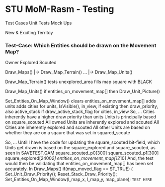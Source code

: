 
# STU MoM-Rasm - Testing

Test Cases
Unit Tests
Mock Ups


New & Exciting Territoy


### Test-Case: Which Entities should be drawn on the Movement Map?
Owner
Explored
Scouted

Draw_Maps()
    |-> Draw_Map_Terrain()
    ...
    |-> Draw_Map_Units()

Draw_Map_Terrain()
    tests unexplored_area
    fills map square with BLACK

Draw_Map_Units()
    if entities_on_movement_map[] then Draw_Unit_Picture()

Set_Entities_On_Map_Window()
    clears entities_on_movement_map[]
    adds units
    adds cities
    for units, IsVisible(), in_view, if existing then draw_priority, also active_stack if draw_active_stack_flag
    for cities, in_view
    So, ...
        Cities inherently have a higher draw priority than units
        Units is principally based on square_scouted
        All owned Units are inherently explored and scouted
        All Cities are inherently explored and scouted
        All other Units are based on whether they are on a sqaure that was set in squared_scoute

So, ...
    Until I have the code for updating the square_scouted bit-field,
    which Units get drawn is based on the square_explored and square_scouted, as seen in SAVETEST.GAM
        square_scouted_p0[300]
        square_scouted_p1[300]
        square_explored[2400*2]
        entities_on_movement_map[12*10]
    And, the test would then be validating that entities_on_movement_map[] has been set accurately.
In Draw_Maps()
    if(map_moved_flag == ST_TRUE)
    {
        Set_Unit_Draw_Priority();
        Reset_Stack_Draw_Priority();
        Set_Entities_On_Map_Window(l_map_x, l_map_y, map_plane);
`TEST HERE`
